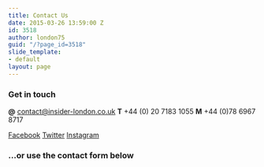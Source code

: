 ```yaml
---
title: Contact Us
date: 2015-03-26 13:59:00 Z
id: 3518
author: london75
guid: "/?page_id=3518"
slide_template:
- default
layout: page
---
```


### Get in touch

**@** [contact@insider-london.co.uk](mailto:contact@insider-london.co.uk)
**T** \+44 (0) 20 7183 1055
**M** \+44 (0)78 6967 8717

[Facebook](http://www.facebook.com/insiderlondon)
[Twitter](https://twitter.com/#!/insiderlondon)
[Instagram](https://www.instagram.com/insiderlondontours/)

### ...or use the contact form below

